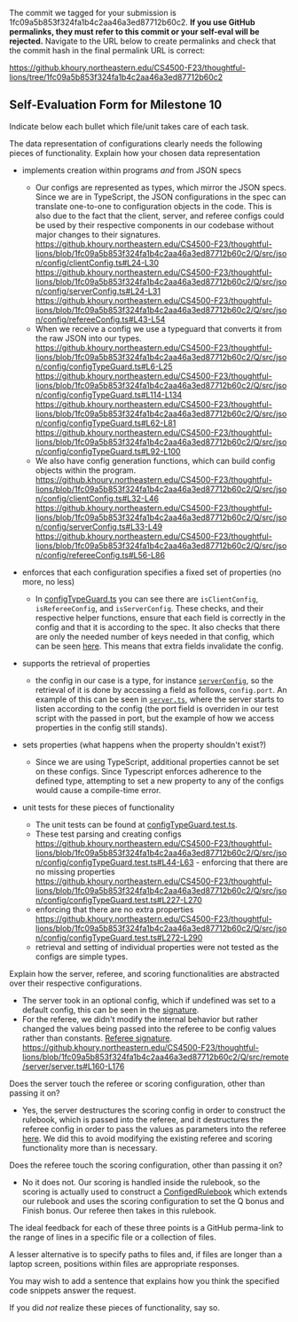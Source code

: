 The commit we tagged for your submission is 1fc09a5b853f324fa1b4c2aa46a3ed87712b60c2.
**If you use GitHub permalinks, they must refer to this commit or your self-eval will be rejected.**
Navigate to the URL below to create permalinks and check that the commit hash in the final permalink URL is correct:

https://github.khoury.northeastern.edu/CS4500-F23/thoughtful-lions/tree/1fc09a5b853f324fa1b4c2aa46a3ed87712b60c2

## Self-Evaluation Form for Milestone 10

Indicate below each bullet which file/unit takes care of each task.

The data representation of configurations clearly needs the following
pieces of functionality. Explain how your chosen data representation 

- implements creation within programs _and_ from JSON specs 

  - Our configs are represented as types, which mirror the JSON specs. Since we are in TypeScript, the JSON configurations in the spec can translate one-to-one to configuration objects in the code. This is also due to the fact that the client, server, and referee configs could be used by their respective components in our codebase without major changes to their signatures.
  https://github.khoury.northeastern.edu/CS4500-F23/thoughtful-lions/blob/1fc09a5b853f324fa1b4c2aa46a3ed87712b60c2/Q/src/json/config/clientConfig.ts#L24-L30
  https://github.khoury.northeastern.edu/CS4500-F23/thoughtful-lions/blob/1fc09a5b853f324fa1b4c2aa46a3ed87712b60c2/Q/src/json/config/serverConfig.ts#L24-L31
  https://github.khoury.northeastern.edu/CS4500-F23/thoughtful-lions/blob/1fc09a5b853f324fa1b4c2aa46a3ed87712b60c2/Q/src/json/config/refereeConfig.ts#L43-L54
  - When we receive a config we use a typeguard that converts it from the raw JSON into our types.
  https://github.khoury.northeastern.edu/CS4500-F23/thoughtful-lions/blob/1fc09a5b853f324fa1b4c2aa46a3ed87712b60c2/Q/src/json/config/configTypeGuard.ts#L6-L25
  https://github.khoury.northeastern.edu/CS4500-F23/thoughtful-lions/blob/1fc09a5b853f324fa1b4c2aa46a3ed87712b60c2/Q/src/json/config/configTypeGuard.ts#L114-L134
  https://github.khoury.northeastern.edu/CS4500-F23/thoughtful-lions/blob/1fc09a5b853f324fa1b4c2aa46a3ed87712b60c2/Q/src/json/config/configTypeGuard.ts#L62-L81
  https://github.khoury.northeastern.edu/CS4500-F23/thoughtful-lions/blob/1fc09a5b853f324fa1b4c2aa46a3ed87712b60c2/Q/src/json/config/configTypeGuard.ts#L92-L100
  - We also have config generation functions, which can build config objects within the program.
  https://github.khoury.northeastern.edu/CS4500-F23/thoughtful-lions/blob/1fc09a5b853f324fa1b4c2aa46a3ed87712b60c2/Q/src/json/config/clientConfig.ts#L32-L46
  https://github.khoury.northeastern.edu/CS4500-F23/thoughtful-lions/blob/1fc09a5b853f324fa1b4c2aa46a3ed87712b60c2/Q/src/json/config/serverConfig.ts#L33-L49
  https://github.khoury.northeastern.edu/CS4500-F23/thoughtful-lions/blob/1fc09a5b853f324fa1b4c2aa46a3ed87712b60c2/Q/src/json/config/refereeConfig.ts#L56-L86

- enforces that each configuration specifies a fixed set of properties (no more, no less)

  - In [configTypeGuard.ts](https://github.khoury.northeastern.edu/CS4500-F23/thoughtful-lions/blob/1fc09a5b853f324fa1b4c2aa46a3ed87712b60c2/Q/src/json/config/configTypeGuard.ts#L6-L161) you can see there are `isClientConfig`, `isRefereeConfig`, and `isServerConfig`. These checks, and their respective helper functions, ensure that each field is correctly in the config and that it is according to the spec. It also checks that there are only the needed number of keys needed in that config, which can be seen [here](https://github.khoury.northeastern.edu/CS4500-F23/thoughtful-lions/blob/1fc09a5b853f324fa1b4c2aa46a3ed87712b60c2/Q/src/json/config/configTypeGuard.ts#L72). This means that extra fields invalidate the config. 
  
- supports the retrieval of properties 
  
  - the config in our case is a type, for instance [`serverConfig`](https://github.khoury.northeastern.edu/CS4500-F23/thoughtful-lions/blob/1fc09a5b853f324fa1b4c2aa46a3ed87712b60c2/Q/src/json/config/serverConfig.ts#L24-L31), so the retrieval of it is done by accessing a field as follows, `config.port`. An example of this can be seen in [`server.ts`](https://github.khoury.northeastern.edu/CS4500-F23/thoughtful-lions/blob/1fc09a5b853f324fa1b4c2aa46a3ed87712b60c2/Q/src/remote/server/server.ts#L59), where the server starts to listen according to the config (the port field is overriden in our test script with the passed in port, but the example of how we access properties in the config still stands). 

- sets properties (what happens when the property shouldn't exist?) 
  - Since we are using TypeScript, additional properties cannot be set on these configs. Since Typescript enforces adherence to the defined type, attempting to set a new property to any of the configs would cause a compile-time error.

- unit tests for these pieces of functionality

  - The unit tests can be found at [configTypeGuard.test.ts](https://github.khoury.northeastern.edu/CS4500-F23/thoughtful-lions/blob/1fc09a5b853f324fa1b4c2aa46a3ed87712b60c2/Q/src/json/config/configTypeGuard.test.ts). 
   - These test parsing and creating configs
  https://github.khoury.northeastern.edu/CS4500-F23/thoughtful-lions/blob/1fc09a5b853f324fa1b4c2aa46a3ed87712b60c2/Q/src/json/config/configTypeGuard.test.ts#L44-L63      - enforcing that there are no missing properties 
  https://github.khoury.northeastern.edu/CS4500-F23/thoughtful-lions/blob/1fc09a5b853f324fa1b4c2aa46a3ed87712b60c2/Q/src/json/config/configTypeGuard.test.ts#L227-L270 
   - enforcing that there are no extra properties 
  https://github.khoury.northeastern.edu/CS4500-F23/thoughtful-lions/blob/1fc09a5b853f324fa1b4c2aa46a3ed87712b60c2/Q/src/json/config/configTypeGuard.test.ts#L272-L290
   - retrieval and setting of individual properties were not tested as the configs are simple types.

Explain how the server, referee, and scoring functionalities are abstracted
over their respective configurations.

- The server took in an optional config, which if undefined was set to a default config, this can be seen in the [signature](https://github.khoury.northeastern.edu/CS4500-F23/thoughtful-lions/blob/1fc09a5b853f324fa1b4c2aa46a3ed87712b60c2/Q/src/remote/server/server.ts#L41). 
- For the referee, we didn't modify the internal behavior but rather changed the values being passed into the referee to be config values rather than constants. [Referee signature](https://github.khoury.northeastern.edu/CS4500-F23/thoughtful-lions/blob/1fc09a5b853f324fa1b4c2aa46a3ed87712b60c2/Q/src/referee/referee.ts#L86-L90). https://github.khoury.northeastern.edu/CS4500-F23/thoughtful-lions/blob/1fc09a5b853f324fa1b4c2aa46a3ed87712b60c2/Q/src/remote/server/server.ts#L160-L176

Does the server touch the referee or scoring configuration, other than
passing it on?

- Yes, the server destructures the scoring config in order to construct the rulebook, which is passed into the referee, and it destructures the referee config in order to pass the values as parameters into the referee [here](https://github.khoury.northeastern.edu/CS4500-F23/thoughtful-lions/blob/1fc09a5b853f324fa1b4c2aa46a3ed87712b60c2/Q/src/remote/server/server.ts#L160-L176). We did this to avoid modifying the existing referee and scoring functionality more than is necessary.

Does the referee touch the scoring configuration, other than passing
it on?

- No it does not. Our scoring is handled inside the rulebook, so the scoring is actually used to construct a [ConfigedRulebook](https://github.khoury.northeastern.edu/CS4500-F23/thoughtful-lions/blob/1fc09a5b853f324fa1b4c2aa46a3ed87712b60c2/Q/src/remote/server/server.ts#L169-L172) which extends our rulebook and uses the scoring configuration to set the Q bonus and Finish bonus. Our referee then takes in this rulebook.

The ideal feedback for each of these three points is a GitHub
perma-link to the range of lines in a specific file or a collection of
files.

A lesser alternative is to specify paths to files and, if files are
longer than a laptop screen, positions within files are appropriate
responses.

You may wish to add a sentence that explains how you think the
specified code snippets answer the request.

If you did *not* realize these pieces of functionality, say so.

